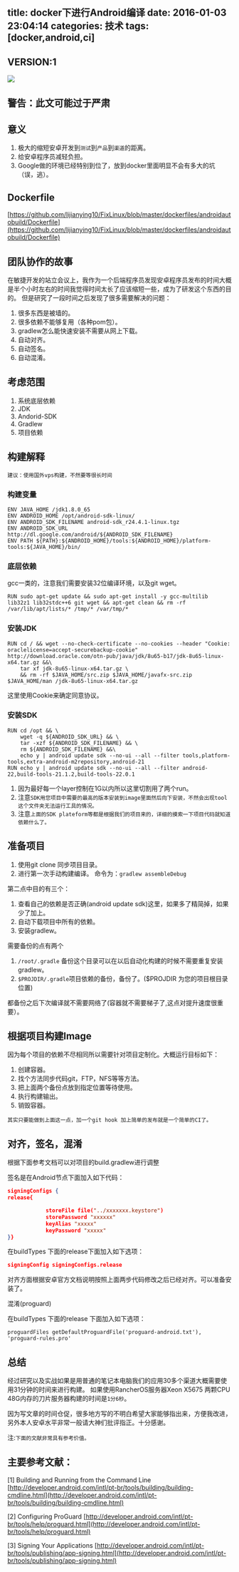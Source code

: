 title: docker下进行Android编译
date: 2016-01-03 23:04:14
categories: 技术
tags: [docker,android,ci]
---

## VERSION:1

![](http://7viiaq.com1.z0.glb.clouddn.com/dockerandroid.jpeg)

## 警告：此文可能过于严肃

## 意义

1. 极大的缩短安卓开发到`测试`到`产品`到`渠道`的距离。
2. 给安卓程序员减轻负担。
3. Google做的环境已经特别到位了，放到docker里面明显不会有多大的坑（误，逃）。

## Dockerfile

[https://github.com/lijianying10/FixLinux/blob/master/dockerfiles/androidautobuild/Dockerfile](https://github.com/lijianying10/FixLinux/blob/master/dockerfiles/androidautobuild/Dockerfile)

## 团队协作的故事

在敏捷开发的站立会议上，我作为一个后端程序员发现安卓程序员发布的时间大概是半个小时左右的时间我觉得时间太长了应该缩短一些，成为了研发这个东西的目的。
但是研究了一段时间之后发现了很多需要解决的问题：

1. 很多东西是被墙的。
2. 很多依赖不能够复用（各种pom包）。
3. gradlew怎么能快速安装不需要从网上下载。
4. 自动对齐。
5. 自动签名。
6. 自动混淆。

## 考虑范围

1. 系统底层依赖
2. JDK
3. Andorid-SDK
4. Gradlew
5. 项目依赖

## 构建解释

`建议：使用国外vps构建，不然要等很长时间`

### 构建变量

```
ENV JAVA_HOME /jdk1.8.0_65
ENV ANDROID_HOME /opt/android-sdk-linux/
ENV ANDROID_SDK_FILENAME android-sdk_r24.4.1-linux.tgz
ENV ANDROID_SDK_URL http://dl.google.com/android/${ANDROID_SDK_FILENAME}
ENV PATH ${PATH}:${ANDROID_HOME}/tools:${ANDROID_HOME}/platform-tools:${JAVA_HOME}/bin/
```


### 底层依赖

gcc一类的，注意我们需要安装32位编译环境，以及git wget。

```
RUN sudo apt-get update && sudo apt-get install -y gcc-multilib lib32z1 lib32stdc++6 git wget && apt-get clean && rm -rf /var/lib/apt/lists/* /tmp/* /var/tmp/*
```

### 安装JDK

```
RUN cd / && wget --no-check-certificate --no-cookies --header "Cookie: oraclelicense=accept-securebackup-cookie" http://download.oracle.com/otn-pub/java/jdk/8u65-b17/jdk-8u65-linux-x64.tar.gz &&\
    tar xf jdk-8u65-linux-x64.tar.gz \
    && rm -rf $JAVA_HOME/src.zip $JAVA_HOME/javafx-src.zip $JAVA_HOME/man /jdk-8u65-linux-x64.tar.gz
```

这里使用Cookie来确定同意协议。

### 安装SDK

```
RUN cd /opt && \
    wget -q ${ANDROID_SDK_URL} && \
    tar -xzf ${ANDROID_SDK_FILENAME} && \
    rm ${ANDROID_SDK_FILENAME} &&\
    echo y | android update sdk --no-ui --all --filter tools,platform-tools,extra-android-m2repository,android-21
RUN echo y | android update sdk --no-ui --all --filter android-22,build-tools-21.1.2,build-tools-22.0.1
```

1. 因为最好每一个layer控制在1G以内所以这里切割用了两个run。
2. 注意`SDK用您项目中需要的最高的版本安装到image里面然后向下安装，不然会出现tool这个文件夹无法运行工具的情况。`
3. 注意`上面的SDK plateform等都是根据我们的项目来的，详细的摸索一下项目代码就知道依赖什么了。`

## 准备项目

1. 使用git clone 同步项目目录。
2. 进行第一次手动构建编译。 命令为：`gradlew assembleDebug`

第二点中目的有三个：

1. 查看自己的依赖是否正确(android update sdk)这里，如果多了精简掉，如果少了加上。
2. 自动下载项目中所有的依赖。
3. 安装gradlew。

需要备份的点有两个

1. `/root/.gradle` 备份这个目录可以在以后自动化构建的时候不需要重复安装gradlew。
2. `$PROJDIR/.gradle`项目依赖的备份，备份了。($PROJDIR 为您的项目根目录位置)

都备份之后下次编译就不需要网络了(容器就不需要梯子了,这点对提升速度很重要）。

## 根据项目构建Image

因为每个项目的依赖不尽相同所以需要针对项目定制化。大概运行目标如下：

1. 创建容器。
1. 找个方法同步代码git，FTP，NFS等等方法。
2. 把上面两个备份点放到指定位置等待使用。
3. 执行构建输出。
4. 销毁容器。

`其实只要能做到上面这一点，加一个git hook 加上简单的发布就是一个简单的CI了。`

## 对齐，签名，混淆

根据下面参考文档可以对项目的build.gradlew进行调整

签名是在Android节点下面加入如下代码：

``` json
signingConfigs {
release{

            storeFile file("../xxxxxxx.keystore")
            storePassword "xxxxxx"
            keyAlias "xxxxx"
            keyPassword "xxxxx"
}}
```

在buildTypes 下面的release下面加入如下选项：

``` json
signingConfig signingConfigs.release
```

对齐方面根据安卓官方文档说明按照上面两步代码修改之后已经对齐。可以准备安装了。

混淆(proguard)

在buildTypes 下面的release 下面加入如下选项：

``` josn
proguardFiles getDefaultProguardFile('proguard-android.txt'), 'proguard-rules.pro'
```

## 总结

经过研究以及实战如果是用普通的笔记本电脑我们的应用30多个渠道大概需要使用31分钟的时间来进行构建。
如果使用RancherOS服务器Xeon X5675 两颗CPU 48G内存的刀片服务器构建的时间是`1分6秒`。

因为写文章的时间仓促，很多地方写的不明白希望大家能够指出来，方便我改进，另外本人安卓水平非常一般请大神们批评指正。十分感谢。

注:`下面的文献非常具有参考价值。`

## 主要参考文献：
[1] Building and Running from the Command Line [http://developer.android.com/intl/pt-br/tools/building/building-cmdline.html](http://developer.android.com/intl/pt-br/tools/building/building-cmdline.html)

[2] Configuring ProGuard [http://developer.android.com/intl/pt-br/tools/help/proguard.html](http://developer.android.com/intl/pt-br/tools/help/proguard.html)

[3] Signing Your Applications [http://developer.android.com/intl/pt-br/tools/publishing/app-signing.html](http://developer.android.com/intl/pt-br/tools/publishing/app-signing.html)
